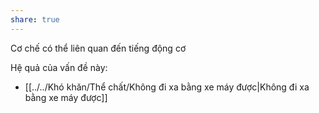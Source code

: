 ```yaml
---
share: true
---
```

Cơ chế có thể liên quan đến tiếng động cơ

Hệ quả của vấn đề này:
- [[../../Khó khăn/Thể chất/Không đi xa bằng xe máy được|Không đi xa bằng xe máy được]]
